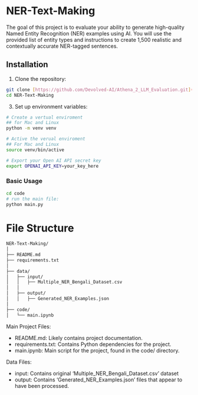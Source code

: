 # NER-Text-Making
The goal of this project is to evaluate your ability to generate high-quality Named Entity Recognition (NER) examples using AI. You will use the provided list of entity types and instructions to create 1,500 realistic and contextually accurate NER-tagged sentences.

## Installation

1. Clone the repository:
```bash
git clone [https://github.com/Devolved-AI/Athena_2_LLM_Evaluation.git](https://github.com/shuvo881/NER-Text-Making.git)
cd NER-Text-Making
```

3. Set up environment variables:

```bash
# Create a vertual enviroment
## for Mac and Linux
python -m venv venv

# Active the verual enviroment
## For Mac and Linux
source venv/bin/active
```

```bash
# Export your Open AI API secret key
export OPENAI_API_KEY=your_key_here
```

### Basic Usage

```bash
cd code
# run the main file:
python main.py
```


# File Structure

```bash
NER-Text-Making/
│
├── README.md
├── requirements.txt
│
├── data/
│   ├── input/
│   │   ├── Multiple_NER_Bengali_Dataset.csv
│   │
│   ├── output/
│   │   ├── Generated_NER_Examples.json
│
├── code/
│   └── main.ipynb
```

Main Project Files:
* README.md: Likely contains project documentation.
* requirements.txt: Contains Python dependencies for the project.
* main.ipynb: Main script for the project, found in the code/ directory.

Data Files:
* input: Contains original ‘Multiple_NER_Bengali_Dataset.csv’ dataset
* output: Contains ‘Generated_NER_Examples.json’ files that appear to have been processed.
